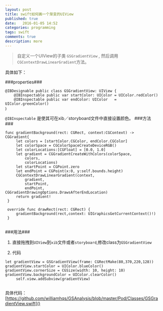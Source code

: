 ```yaml
---
layout: post
title: swift如何画一个渐变的UIView
published: true
date:   2016-01-05 14:52
categories: programming
tags: swift
comments: true
description: more
---
```


> 自定义一个UIView的子类 ```GSGradientView``` , 然后调用`CGContextDrawLinearGradient`方法。

具体如下：

###properties###

```
@IBDesignable public class GSGradientView: UIView {
    @IBInspectable public var startColor: UIColor = UIColor.redColor()
    @IBInspectable public var endColor: UIColor   = UIColor.greenColor()
｝
```


`@IBInspectable` 是使其可在xib／storyboard文件中直接设置颜色。
###方法###

   ```
   func gradientBackground(rect: CGRect, context:CGContext) -> CGGradient{
        let colors = [startColor.CGColor, endColor.CGColor]
        let colorSpace = CGColorSpaceCreateDeviceRGB()
        let colorLocations:[CGFloat] = [0.0, 1.0]
        let gradient = CGGradientCreateWithColors(colorSpace,
            colors,
            colorLocations)
        let startPoint = CGPoint.zero
        let endPoint = CGPoint(x:0, y:self.bounds.height)
        CGContextDrawLinearGradient(context,
            gradient,
            startPoint,
            endPoint,
CGGradientDrawingOptions.DrawsAfterEndLocation)
        return gradient!
    }
    
    override func drawRect(rect: CGRect) {
        gradientBackground(rect,context: UIGraphicsGetCurrentContext()!)
    }
    
   ```
   
   ###用法###
   
   1. 直接拖拽到`UIView`到`xib`文件或者`storyboard`,修改class为`GSGradientView`
   
   2. 代码
   
   ```
   let gradientView = GSGradientView(frame: CGRectMake(80,370,220,128))
   gradientView.startColor = UIColor.blueColor()
   gradientView.cornerSize = CGSize(width: 10, height: 10)
   gradientView.backgroundColor = UIColor.clearColor()
        self.view.addSubview(gradientView)
        
   ```
      
具体代码：[https://github.com/williamhqs/GSAnalysis/blob/master/Pod/Classes/GSGradientView.swift]()